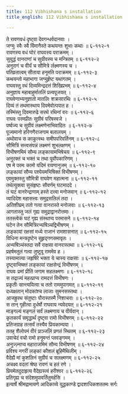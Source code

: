 ```yaml
---
title: 112 Vibhishana s installation
title_english: 112 Vibhishana s installation

---
```


<div class="audioEmbed"  caption="श्रीराम-हरिसीताराममूर्ति-घनपाठिभ्यां वचनम्" src="https://archive.org/download/Ramayana-recitation-Sriram-harisItArAmamUrti-Ghanapaati-v2/Kanda_6/Kanda_6_YK-109-Rama_directs_Vibhishana_to_perform_the_obsequies_to_Ravana_0.mp3"></div>


ते रावणवधं दृष्ट्वा देवगन्धर्वदानवाः ।  
जग्मुः स्वैः स्वै र्विमानैस्ते कथयन्तः शुभाः कथाः ॥ ६-११२-१  
रावणस्य वधं घोरं राघवस्य पराक्रमम् ।  
सुयुद्धं वानराणां च सुग्रीवस्य च मन्त्रितम् ॥ ६-११२-२  
अनुरागं च वीर्यं च सौमित्रे र्लक्ष्मणस्य च ।  
पतिव्रतात्वम् सीताया हनूमति पराक्रमम् ॥ ६-११२-३  
कथयन्तो महाभागा जग्मुर्हृष्ट यथागतम् ।  
राघवस्तु रथं दिव्यमिन्द्रदत्तं शिखिप्रभम् ॥ ६-११२-४  
अनुज्ञाय महाबाहुर्मातलिं प्रत्यपूजयत् ।  
राघवेणाभ्यनुज्ञातो मातलिः शक्रसारथिः ॥ ६-११२-५  
दिव्यं तं तथमास्थाय दिवमेवोत्पपात ह ।  
तस्मिंस्तु दिवमारुढे सरथे रथिनां वरः ॥ ६-११२-६  
राघवः परमप्रीतः सुग्रीवं परिषस्वजे ।  
पर्ष्वज्य च सुग्रीवं लक्ष्मणेनाभिवादितः ॥ ६-११२-७  
पूज्यमानो हरिगणैराजगाम बलालयम् ।  
अथोवाच स काकुत्स्थः समीपपरिवर्तिनम् ॥ ६-११२-८  
सौमित्रिं सत्त्वसंपन्नं लक्ष्मणं शुभलक्षणम् ।  
विभीषणमिमं सौम्य लङ्कायामभिषेचय ॥ ६-११२-९  
अनुरक्तं च भक्तं च तथा पूर्वोपकारिणम् ।  
एष मे परमः कामो यदिमं रावणानुजम् ॥ ६-११२-१०  
लङ्कायां सौम्य पश्येयमभिषिक्तं विभीषणम् ।  
एवमुक्तस्तु सौमित्री राघवेण महात्मना ॥ ६-११२-११  
तथेत्युक्त्वा सुसंहृष्टः सौवर्णम् घटमाददे ।  
तं घटं वानरेन्द्राणाम् हस्ते दत्त्वा मनोजवान् ॥ ६-११२-१२  
व्यादिदेश महासत्त्वः समुद्रसलिलं तदा ।  
अतिशीघ्रम् ततो गत्वा वानरास्ते मनोजवाः ॥ ६-११२-१३  
आगतास्तु जलं गृह्य समुद्राद्वानरोत्तमाः ।  
ततस्त्वेकं घटं गृह्य संस्थाप्य परमासने ॥ ६-११२-१४  
घटेन तेन सौमित्रिरभ्यषिञ्चद्विभीषणम् ।  
लङ्कायां रक्षसां मध्ये राजानं रामशासनात् ॥ ६-११२-१५  
विधिना मन्त्रदृष्टेन सुहृद्गणसमावृतः ।  
अभ्यषिञ्चंस्तदा सर्वे राक्षसा वानरास्तथा ॥ ६-११२-१६  
प्रहर्षमतुलं गत्वा तुष्टुवू राममेव ह ।  
तस्यामात्या जहृषिरे भक्ता ये चास्य राक्षसाः ॥ ६-११२-१७  
दृष्ट्वाभिष्क्तं लङ्कायां राक्षसेन्द्रं विभीषणम् ।  
राघवः प्रमां प्रीतिं जगाम सहलक्ष्मणः ॥ ६-११२-१८  
स तद्राज्यं महत्प्राप्य रामदत्तं विभीषणः ।  
प्रकृतीः सान्त्ययित्वा च ततो राममुपागमत् ॥ ६-११२-१९  
दध्यक्षतान् मोदकांश्च लाजाः सुमनसस्तथा ।  
आजह्रुरथ संतुष्टाः पौरास्तस्मै निशाचराः ॥ ६-११२-२०  
स तान् गृहीत्वा दुर्धर्षो राघवाय न्यवेदयत् ॥ ६-११२-२१  
माङ्गल्यं मङ्गलं सर्वं लक्ष्मणाय च वीर्यवान् ।  
कृतकार्यं समृद्धार्थं दृष्ट्वा रामो विभीषणम् ॥ ६-११२-२२  
प्रतिजग्राह तत्सर्वं तस्यैव प्रियकाम्यया ।  
ततह् शैलोपमं वीरं प्राञ्जलिं प्रणतं स्थितम् ॥ ६-११२-२३  
उवाचेदं वचो रामो हनूमन्तं प्लवङ्गमम् ।  
अनुज्ज़्नाप्य महाराजमिमं सौम्य विभीषणम् ॥ ६-११२-२४  
प्रविश्य नगरीं लङ्कां कौशलं ब्रूहिमैथिलीम् ।  
वैदेह्यै मां कुशलिनं सुग्रीवं च सलक्ष्मणम् ॥ ६-११२-२५  
अचक्ष्व वदतां श्रेष्ठ रावणं च हतं रणे ।  
प्रियमेतदुदाहृत्य वैदेह्यस्त्वं हरीश्वर ॥ ६-११२-२६  
प्रतिगृह्य च संदेशमुपावर्तितुमर्हसि ।  
इत्यार्षे श्रीमद्रामायणे आदिकाव्ये युद्धकाण्डे द्वादशाधिकशततमः सर्गः
